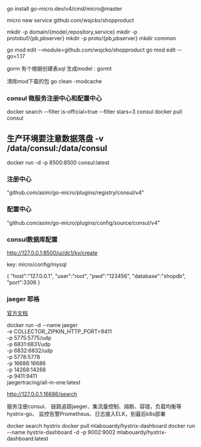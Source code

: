 go install go-micro.dev/v4/cmd/micro@master

micro new service github.com/wsjcko/shopproduct

mkdir -p domain/{model,repository,service} 
mkdir -p protobuf/{pb,pbserver} 
mkdir -p proto/{pb,pbserver}
mkdir common

go mod edit --module=github.com/wsjcko/shopproduct
go mod edit --go=1.17  

gorm 有个根据创建表sql 生成model  : gormt

清除mod下载的包
go clean -modcache


### consul 微服务注册中心和配置中心
docker search --filter is-official=true --filter stars=3 consul
docker pull consul

## 生产环境要注意数据落盘  -v /data/consul:/data/consul
docker run -d -p 8500:8500 consul:latest 

### 注册中心
"github.com/asim/go-micro/plugins/registry/consul/v4"

### 配置中心
"github.com/asim/go-micro/plugins/config/source/consul/v4"

### consul数据库配置
http://127.0.0.1:8500/ui/dc1/kv/create

key: micro/config/mysql

{
  "host":"127.0.0.1",
  "user":"root",
  "pwd":"123456",
  "database":"shopdb",
  "port":3306
}


### jaeger 耶格 
[官方文档](https://www.jaegertracing.io/docs/1.32/)

docker run -d --name jaeger \
  -e COLLECTOR_ZIPKIN_HTTP_PORT=9411 \
  -p 5775:5775/udp \
  -p 6831:6831/udp \
  -p 6832:6832/udp \
  -p 5778:5778 \
  -p 16686:16686 \
  -p 14268:14268 \
  -p 9411:9411 \
  jaegertracing/all-in-one:latest

  http://127.0.0.1:16686/search


  服务注册consul、 链路追踪jaeger、集流量控制、熔断、容错，负载均衡等hystrix-go、
  监控告警Prometheus、日志接入ELK，到最后k8s部署

docker search hystrix
docker pull mlabouardy/hystrix-dashboard
docker run --name hystrix-dashboard -d -p 9002:9002 mlabouardy/hystrix-dashboard:latest